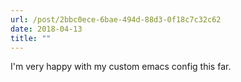 ```yaml
---
url: /post/2bbc0ece-6bae-494d-88d3-0f18c7c32c62
date: 2018-04-13
title: ""
---
```


I'm very happy with my custom emacs config this far. 
